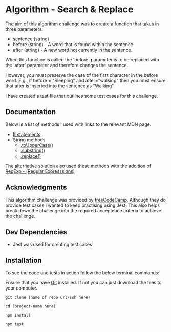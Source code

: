 # Algorithm - Search & Replace

The aim of this algorithm challenge was to create a function that takes in three parameters:

- sentence (string)
- before (string) - A word that is found within the sentence
- after (string) - A new word not currently in the sentence.

When this function is called the 'before' parameter is to be replaced with the 'after' parameter and therefore changes the sentence.

However, you must preserve the case of the first character in the before word. E.g., if before = "Sleeping" and after="walking" then you must ensure that after is inserted into the sentence as "Walking"

I have created a test file that outlines some test cases for this challenge.

## Documentation

Below is a list of methods I used with links to the relevant MDN page.

- [If statements](https://developer.mozilla.org/en-US/docs/Web/JavaScript/Reference/Statements/if...else)
- String methods
  - [.toUpperCase()](https://developer.mozilla.org/en-US/docs/Web/JavaScript/Reference/Global_Objects/String/toUpperCase)
  - [.substring()](https://developer.mozilla.org/en-US/docs/Web/JavaScript/Reference/Global_Objects/String/substring)
  - [.replace()](https://developer.mozilla.org/en-US/docs/Web/JavaScript/Reference/Global_Objects/String/replace)

The alternative solution also used these methods with the addition of [RegExp - (Regular Expresssions)](https://developer.mozilla.org/en-US/docs/Web/JavaScript/Guide/Regular_Expressions)

## Acknowledgments

This algorithm challenge was provided by [freeCodeCamp](https://www.freecodecamp.org/learn/javascript-algorithms-and-data-structures). Although they do provide test cases I wanted to keep practising using Jest. This also helps break down the challenge into the required acceptence criteria to achieve the challenge.

## Dev Dependencies

- Jest was used for creating test cases

## Installation

To see the code and tests in action follow the below terminal commands:

Ensure that you have [Git](https://git-scm.com/) installed. If not you can just download the files to your computer.

```
git clone (name of repo url/ssh here)
```

```
cd (project-name here)
```

```
npm install
```

```
npm test
```

